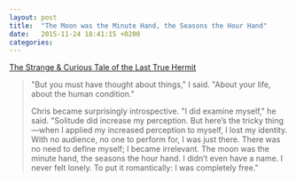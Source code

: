 ```yaml
---
layout: post
title:  "The Moon was the Minute Hand, the Seasons the Hour Hand"
date:   2015-11-24 18:41:15 +0200
categories:
---
```


[The Strange & Curious Tale of the Last True Hermit](http://www.gq.com/story/the-last-true-hermit)

> "But you must have thought about things," I said. "About your life, about the human condition."
>
> Chris became surprisingly introspective. "I did examine myself," he said. "Solitude did increase my perception. But here’s the tricky thing—when I applied my increased perception to myself, I lost my identity. With no audience, no one to perform for, I was just there. There was no need to define myself; I became irrelevant. The moon was the minute hand, the seasons the hour hand. I didn’t even have a name. I never felt lonely. To put it romantically: I was completely free."
